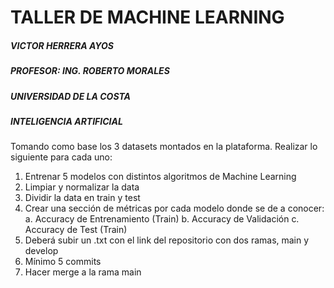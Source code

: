 # TALLER DE MACHINE LEARNING

##### VICTOR HERRERA AYOS
#####  PROFESOR: ING. ROBERTO MORALES
##### UNIVERSIDAD DE LA COSTA
##### INTELIGENCIA ARTIFICIAL


Tomando como base los 3 datasets montados en la plataforma. Realizar lo 
siguiente para cada uno:
1. Entrenar 5 modelos con distintos algoritmos de Machine Learning
2. Limpiar y normalizar la data
3. Dividir la data en train y test
4. Crear una sección de métricas por cada modelo donde se de a 
conocer:
a. Accuracy de Entrenamiento (Train)
b. Accuracy de Validación
c. Accuracy de Test (Train)
5. Deberá subir un .txt con el link del repositorio con dos ramas, main y 
develop
6. Mínimo 5 commits 
7. Hacer merge a la rama main
